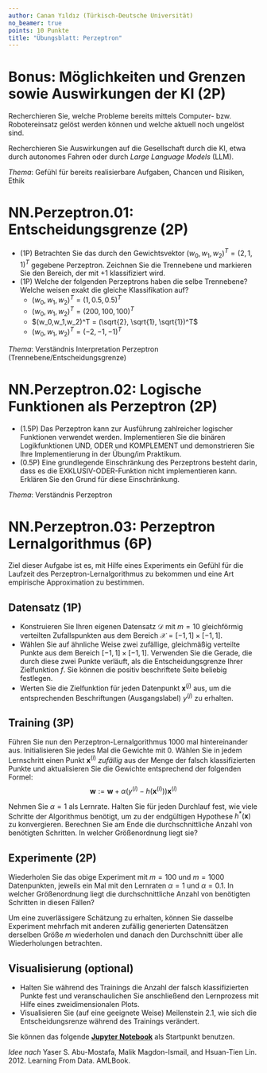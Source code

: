```yaml
---
author: Canan Yıldız (Türkisch-Deutsche Universität)
no_beamer: true
points: 10 Punkte
title: "Übungsblatt: Perzeptron"
---
```


# Bonus: Möglichkeiten und Grenzen sowie Auswirkungen der KI (2P)

Recherchieren Sie, welche Probleme bereits mittels Computer- bzw. Robotereinsatz
gelöst werden können und welche aktuell noch ungelöst sind.

Recherchieren Sie Auswirkungen auf die Gesellschaft durch die KI, etwa durch
autonomes Fahren oder durch *Large Language Models* (LLM).

*Thema*: Gefühl für bereits realisierbare Aufgaben, Chancen und Risiken, Ethik

# NN.Perzeptron.01: Entscheidungsgrenze (2P)

-   (1P) Betrachten Sie das durch den Gewichtsvektor $(w_0,w_1,w_2)^T = (2,1,1)^T$
    gegebene Perzeptron. Zeichnen Sie die Trennebene und markieren Sie den Bereich,
    der mit $+1$ klassifiziert wird.
-   (1P) Welche der folgenden Perzeptrons haben die selbe Trennebene? Welche weisen
    exakt die gleiche Klassifikation auf?
    -   $(w_0,w_1,w_2)^T = (1, 0.5, 0.5)^T$
    -   $(w_0,w_1,w_2)^T = (200, 100, 100)^T$
    -   $(w_0,w_1,w_2)^T = (\sqrt{2}, \sqrt{1}, \sqrt{1})^T$
    -   $(w_0,w_1,w_2)^T = (-2, -1, -1)^T$

*Thema*: Verständnis Interpretation Perzeptron (Trennebene/Entscheidungsgrenze)

# NN.Perzeptron.02: Logische Funktionen als Perzeptron (2P)

-   (1.5P) Das Perzeptron kann zur Ausführung zahlreicher logischer Funktionen
    verwendet werden. Implementieren Sie die binären Logikfunktionen UND, ODER und
    KOMPLEMENT und demonstrieren Sie Ihre Implementierung in der Übung/im Praktikum.
-   (0.5P) Eine grundlegende Einschränkung des Perzeptrons besteht darin, dass es die
    EXKLUSIV-ODER-Funktion nicht implementieren kann. Erklären Sie den Grund für
    diese Einschränkung.

*Thema*: Verständnis Perzeptron

# NN.Perzeptron.03: Perzeptron Lernalgorithmus (6P)

Ziel dieser Aufgabe ist es, mit Hilfe eines Experiments ein Gefühl für die Laufzeit
des Perzeptron-Lernalgorithmus zu bekommen und eine Art empirische Approximation zu
bestimmen.

## Datensatz (1P)

-   Konstruieren Sie Ihren eigenen Datensatz $\mathcal{D}$ mit $m=10$ gleichförmig
    verteilten Zufallspunkten aus dem Bereich $\mathcal{X}=[-1, 1]\times[-1, 1]$.
-   Wählen Sie auf ähnliche Weise zwei zufällige, gleichmäßig verteilte Punkte aus
    dem Bereich $[-1, 1]\times[-1, 1]$. Verwenden Sie die Gerade, die durch diese
    zwei Punkte verläuft, als die Entscheidungsgrenze Ihrer Zielfunktion $f$. Sie
    können die positiv beschriftete Seite beliebig festlegen.
-   Werten Sie die Zielfunktion für jeden Datenpunkt $\mathbf{x}^{(j)}$ aus, um die
    entsprechenden Beschriftungen (Ausgangslabel) $y^{(j)}$ zu erhalten.

## Training (3P)

Führen Sie nun den Perzeptron-Lernalgorithmus $1000$ mal hintereinander aus.
Initialisieren Sie jedes Mal die Gewichte mit $0$. Wählen Sie in jedem Lernschritt
einen Punkt $\mathbf{x}^{(i)}$ *zufällig* aus der Menge der falsch klassifizierten
Punkte und aktualisieren Sie die Gewichte entsprechend der folgenden Formel:
$$\mathbf{w}:=\mathbf{w}+\alpha ( y^{(i)} - h(\mathbf{x}^{(i)}) ) \mathbf{x}^{(i)}$$

Nehmen Sie $\alpha=1$ als Lernrate. Halten Sie für jeden Durchlauf fest, wie viele
Schritte der Algorithmus benötigt, um zu der endgültigen Hypothese
$h^{*}(\mathbf{x})$ zu konvergieren. Berechnen Sie am Ende die durchschnittliche
Anzahl von benötigten Schritten. In welcher Größenordnung liegt sie?

## Experimente (2P)

Wiederholen Sie das obige Experiment mit $m=100$ und $m=1000$ Datenpunkten, jeweils
ein Mal mit den Lernraten $\alpha=1$ und $\alpha=0.1$. In welcher Größenordnung liegt
die durchschnittliche Anzahl von benötigten Schritten in diesen Fällen?

Um eine zuverlässigere Schätzung zu erhalten, können Sie dasselbe Experiment mehrfach
mit anderen zufällig generierten Datensätzen derselben Größe $m$ wiederholen und
danach den Durchschnitt über alle Wiederholungen betrachten.

## Visualisierung (optional)

-   Halten Sie während des Trainings die Anzahl der falsch klassifizierten Punkte
    fest und veranschaulichen Sie anschließend den Lernprozess mit Hilfe eines
    zweidimensionalen Plots.
-   Visualisieren Sie (auf eine geeignete Weise) Meilenstein 2.1, wie sich die
    Entscheidungsrenze während des Trainings verändert.

Sie können das folgende [**Jupyter
Notebook**](https://github.com/Artificial-Intelligence-HSBI-TDU/KI-Vorlesung/blob/master/homework/files/perzeptron_lernalgorithmus_starter.ipynb)
als Startpunkt benutzen.

*Idee nach* Yaser S. Abu-Mostafa, Malik Magdon-Ismail, and Hsuan-Tien Lin. 2012.
Learning From Data. AMLBook.
